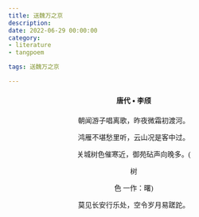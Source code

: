 ```yaml
---
title: 送魏万之京
description:
date: 2022-06-29 00:00:00
category:
- literature
- tangpoem

tags: 送魏万之京

---
```


<div id="poem-author">
唐代 • 李颀
</div>
<div id="poem-body">
<p class="poem-paragraph">朝闻游子唱离歌，昨夜微霜初渡河。</p>
<p class="poem-paragraph">鸿雁不堪愁里听，云山况是客中过。</p>
<p class="poem-paragraph">关城树色催寒近，御苑砧声向晚多。(</p>
<p class="poem-paragraph">树</p>
<p class="poem-paragraph">色 一作：曙)</p>
<p class="poem-paragraph">莫见长安行乐处，空令岁月易蹉跎。</p>

</div>

<style>

#poem-author {
    width: 100%;
    text-align: center;
    margin: 20px 0;
    font-weight: bold;
}
#poem-body {
    width: 100%;
    text-align: center;
}
.poem-paragraph {
    font-family: "仿宋"
}

</style>